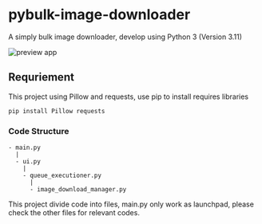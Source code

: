 # pybulk-image-downloader
A simply bulk image downloader, develop using Python 3 (Version 3.11)

![preview app](https://i.imgur.com/Hd1RCpN.png)

## Requriement
This project using Pillow and requests, use pip to install requires libraries
```
pip install Pillow requests
```

### Code Structure
```
- main.py
  |
  - ui.py
    |
    - queue_executioner.py
      |
      - image_download_manager.py
```
     
This project divide code into files, main.py only work as launchpad, please check the other files for relevant codes.
